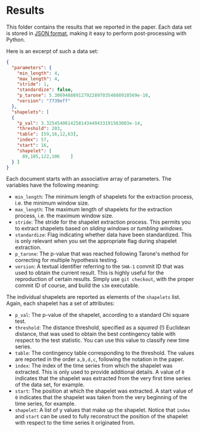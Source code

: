 # Results

This folder contains the results that we reported in the paper. Each
data set is stored in [JSON format](https://www.json.org), making it 
easy to perform post-processing with Python.

Here is an excerpt of such a data set:

```json
{
  "parameters": {
    "min_length": 4,
    "max_length": 4,
    "stride": 1,
    "standardize": false,
    "p_tarone": 5.3069488891279228970354608918569e-10,
    "version": "7739eff"
  },
  "shapelets": [
  {
    "p_val": 3.3254540614258143449433191563003e-14,
    "threshold": 203,
    "table": [59,16,12,63],
    "index": 57,
    "start": 16,
    "shapelet": [
      89,105,122,106    ]
  } ]
}
```

Each document starts with an associative array of parameters. The
variables have the following meaning:

* `min_length`: The minimum length of shapelets for the extraction
  process, i.e. the minimum window size.
* `max_length`: The maximum length of shapelets for the extraction
  process, i.e. the maximum window size.
* `stride`: The stride for the shapelet extraction process. This permits
  you to extract shapelets based on *sliding windows* or *tumbling
  windows*.
* `standardize`: Flag indicating whether data have been standardized.
  This is only relevant when you set the appropriate flag during
  shapelet extraction.
* `p_tarone`: The p-value that was reached following Tarone's method for
  correcting for multiple hypothesis testing.
* `version`: A textual identifier referring to the `SHA-1` commit ID
  that was used to obtain the current result. This is highly useful for
  the reproduction of certain results. Simply use `git checkout`, with
  the proper commit ID of course, and build the `s3m` executable.

The individual shapelets are reported as elements of the `shapelets`
list. Again, each shapelet has a set of attributes:

*  `p_val`: The p-value of the shapelet, according to a standard Chi
   square test.
* `threshold`: The distance threshold, specified as a *squared*&nbsp;(!)
  Euclidean distance, that was used to obtain the best contingency table
  with respect to the test statistic. You can use this value to classify
  new time series.
* `table`: The contingency table corresponding to the threshold. The
  values are reported in the order `a,b,d,c`, following the notation
  in the paper.
* `index`: The index of the time series from which the shapelet was
  extracted. This is only used to provide additional details. A value of
  `0` indicates that the shapelet was extracted from the very first time
  series of the data set, for example.
* `start`: The position at which the shapelet was extracted. A start
  value of `0` indicates that the shapelet was taken from the very
  beginning of the time series, for example.
* `shapelet`: A list of y values that make up the shapelet. Notice that
  `index` and `start` can be used to fully reconstruct the position of
  the shapelet with respect to the time series it originated from.
